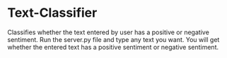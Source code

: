 # Text-Classifier
Classifies whether the text entered by user has a positive or negative sentiment.
Run the server.py file and type any text you want. You will get whether the entered text has a positive sentiment or negative sentiment.
